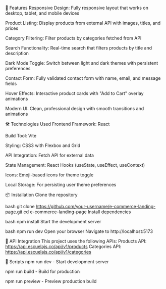 🌟 Features
Responsive Design: Fully responsive layout that works on desktop, tablet, and mobile devices

Product Listing: Display products from external API with images, titles, and prices

Category Filtering: Filter products by categories fetched from API

Search Functionality: Real-time search that filters products by title and description

Dark Mode Toggle: Switch between light and dark themes with persistent preferences

Contact Form: Fully validated contact form with name, email, and message fields

Hover Effects: Interactive product cards with "Add to Cart" overlay animations

Modern UI: Clean, professional design with smooth transitions and animations

🛠️ Technologies Used
Frontend Framework: React

Build Tool: Vite

Styling: CSS3 with Flexbox and Grid

API Integration: Fetch API for external data

State Management: React Hooks (useState, useEffect, useContext)

Icons: Emoji-based icons for theme toggle

Local Storage: For persisting user theme preferences

📦 Installation
Clone the repository

bash
git clone https://github.com/your-username/e-commerce-landing-page.git
cd e-commerce-landing-page
Install dependencies

bash
npm install
Start the development server

bash
npm run dev
Open your browser
Navigate to http://localhost:5173


🔌 API Integration
This project uses the following APIs:
Products API: https://api.escuelajs.co/api/v1/products
Categories API: https://api.escuelajs.co/api/v1/categories

📝 Scripts
npm run dev - Start development server

npm run build - Build for production

npm run preview - Preview production build

